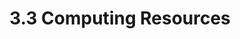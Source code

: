 ---
title: 3.3 Computing Resources
weight: 5
description: This chapter introduces how to manage the computing resources(virtual machines、user images)
---